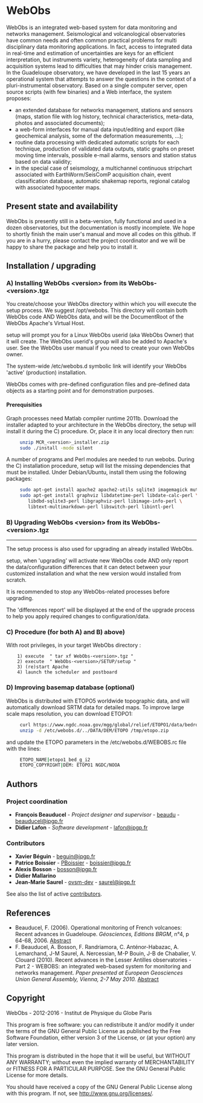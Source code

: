 # WebObs

WebObs is an integrated web-based system for data monitoring and networks management. Seismological and volcanological observatories have common needs and often common practical problems for multi disciplinary data monitoring applications. In fact, access to integrated data in real-time and estimation of uncertainties are keys for an efficient interpretation, but instruments variety, heterogeneity of data sampling and acquisition systems lead to difficulties that may hinder crisis management. In the Guadeloupe observatory, we have developed in the last 15 years an operational system that attempts to answer the questions in the context of a pluri-instrumental observatory. Based on a single computer server, open source scripts (with few binaries) and a Web interface, the system proposes:
* an extended database for networks management, stations and sensors (maps, station file with log history, technical characteristics, meta-data, photos and associated documents);
* a web-form interfaces for manual data input/editing and export (like geochemical analysis, some of the deformation measurements, ...);
* routine data processing with dedicated automatic scripts for each technique, production of validated data outputs, static graphs on preset moving time intervals, possible e-mail alarms, sensors and station status based on data validity;
* in the special case of seismology, a multichannel continuous stripchart associated with EarthWorm/SeisComP acquisition chain, event classification database, automatic shakemap reports, regional catalog with associated hypocenter maps. 

## Present state and availability

WebObs is presently still in a beta-version, fully functional and used in a dozen observatories, but the documentation is mostly incomplete. We hope to shortly finish the main user's manual and move all codes on this github. If you are in a hurry, please contact the project coordinator and we will be happy to share the package and help you to install it.

## Installation / upgrading

### A) Installing WebObs \<version\> from its WebObs-\<version\>.tgz

You create/choose your WebObs directory within which you will execute the setup process. We suggest /opt/webobs. This directory will contain both
WebObs code AND WebObs data, and will be the DocumentRoot of the WebObs Apache's Virtual Host.

setup will prompt you for a Linux WebObs userid (aka WebObs Owner) that it will create. The WebObs userid's group will also be added to Apache's user. See the WebObs user manual if you need to create your own WebObs owner. 

The system-wide /etc/webobs.d symbolic link will identify your WebObs 'active' (production) installation.

WebObs comes with pre-defined configuration files and pre-defined data objects as a starting point and for demonstration purposes.

#### Prerequisities

Graph processes need Matlab compiler runtime 2011b. Download the installer adapted to your architecture in the WebObs directory, the setup will install it during the C) procedure. Or, place it in any local directory then run:
```sh
     unzip MCR_<version>_installer.zip
     sudo ./install -mode silent
```

A number of programs and Perl modules are needed to run webobs. During the C) installation procedure, setup will list the missing dependencies that must be installed. Under Debian/Ubuntu, install them using the following packages:
```sh
     sudo apt-get install apache2 apache2-utils sqlite3 imagemagick mutt xvfb
     sudo apt-get install graphviz libdatetime-perl libdate-calc-perl \
        libdbd-sqlite3-perl libgraphviz-perl libimage-info-perl \
        libtext-multimarkdown-perl libswitch-perl libintl-perl
```

### B) Upgrading WebObs \<version\> from its WebObs-\<version\>.tgz
-----------------------------------------------------------

The setup process is also used for upgrading an already installed WebObs.

setup, when 'upgrading' will activate new WebObs code AND only report the data/configuration differences that it can detect between your customized
installation and what the new version would installed from scratch.

It is recommended to stop any WebObs-related processes before upgrading.

The 'differences report' will be displayed at the end of the upgrade process to help you apply required changes to configuration/data.


### C) Procedure (for both A) and B) above)

With root privileges, in your target WebObs directory :

        1) execute  " tar xf WebObs-<version>.tgz "
        2) execute  " WebObs-<version>/SETUP/setup "
        3) (re)start Apache
        4) launch the scheduler and postboard

### D) Improving basemap database (optional)

WebObs is distributed with ETOPO5 worldwide topographic data, and will automatically download SRTM data for detailed maps. To improve large scale maps resolution, you can download ETOPO1:
```sh
     curl https://www.ngdc.noaa.gov/mgg/global/relief/ETOPO1/data/bedrock/grid_registered/binary/etopo1_bed_g_i2.zip -o /tmp/etopo.zip
     unzip -d /etc/webobs.d/../DATA/DEM/ETOPO /tmp/etopo.zip
```

and update the ETOPO parameters in the /etc/webobs.d/WEBOBS.rc file with the lines:
```sh
     ETOPO_NAME|etopo1_bed_g_i2
     ETOPO_COPYRIGHT|DEM: ETOPO1 NGDC/NOOA
```

## Authors

### Project coordination
* **François Beauducel** - *Project designer and supervisor* - [beaudu](https://github.com/beaudu) - beauducel@ipgp.fr
* **Didier Lafon** - *Software development* - lafon@ipgp.fr

### Contributors

* **Xavier Béguin** - beguin@ipgp.fr
* **Patrice Boissier** - [PBoissier](https://github.com/PBoissier) - boissier@ipgp.fr
* **Alexis Bosson** - bosson@ipgp.fr
* **Didier Mallarino**
* **Jean-Marie Saurel** - [ovsm-dev](https://github.com/ovsm-dev) - saurel@ipgp.fr


See also the list of active [contributors](https://github.com/IPGP/webobs/contributors).

## References

* Beauducel, F. (2006). Operational monitoring of French volcanoes: Recent advances in Guadeloupe. _Géosciences, Editions BRGM_, n°4, p 64-68, 2006. [Abstract](http://www.ipgp.fr/~beaudu/2006_Beauducel_Geosciences.html)
* F. Beauducel, A. Bosson, F. Randriamora, C. Anténor-Habazac, A. Lemarchand, J-M Saurel, A. Nercessian, M-P Bouin, J-B de Chabalier, V. Clouard (2010). Recent advances in the Lesser Antilles observatories - Part 2 - WEBOBS: an integrated web-based system for monitoring and networks management. _Paper presented at European Geosciences Union General Assembly, Vienna, 2-7 May 2010._ [Abstract](http://www.ipgp.fr/~beaudu/2010_Beauducel_EGU.html)

## Copyright

WebObs - 2012-2016 - Institut de Physique du Globe Paris

This program is free software: you can redistribute it and/or modify it under the terms of the GNU General Public License as published by the Free Software Foundation, either version 3 of the License, or (at your option) any later version.

This program is distributed in the hope that it will be useful, but WITHOUT ANY WARRANTY; without even the implied warranty of MERCHANTABILITY or FITNESS FOR A PARTICULAR PURPOSE.  See the GNU General Public License for more details.

You should have received a copy of the GNU General Public License along with this program.  If not, see <http://www.gnu.org/licenses/>.


